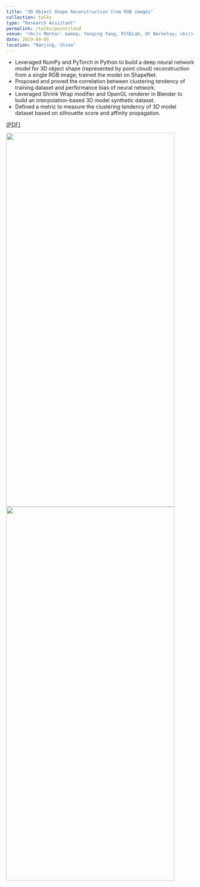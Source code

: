 ```yaml
---
title: "3D Object Shape Reconstruction from RGB images"
collection: talks
type: "Research Assistant"
permalink: /talks/pointcloud
venue: "<br/> Mentor: &emsp; Yaoqing Yang, RISELab, UC Berkeley; <br/> Supervisor: &emsp;Prof. Luxi Yang, Information Science and Engineering Lab,  Southeast University"
date: 2019-09-05
location: "Nanjing, China"
---
```


* Leveraged NumPy and PyTorch in Python to build a deep neural network model for 3D object shape (represented by point cloud) reconstruction from a single RGB image; trained the model on ShapeNet.
* Proposed and proved the correlation between clustering tendency of training dataset and performance bias of neural network.
* Leveraged Shrink Wrap modifier and OpenGL renderer in Blender to build an interpolation-based 3D model synthetic dataset.
* Defined a metric to measure the clustering tendency of 3D model dataset based on silhouette score and affinity propagation.

  
  
  
[[PDF]](http://YefanZhou.github.io/files/reconstruction_or_recognition_justifying_single_view_3d_reconstruction_networks.pdf)
  
  
  


<p float="left">
<img src="http://YefanZhou.github.io/images/eccv_2020_matrix_vis.png" width="450" height="1000" />
<img src="http://YefanZhou.github.io/images/eccv_2020_pointcloud_vis.png" width="450" height="1000"/> 
</p>
